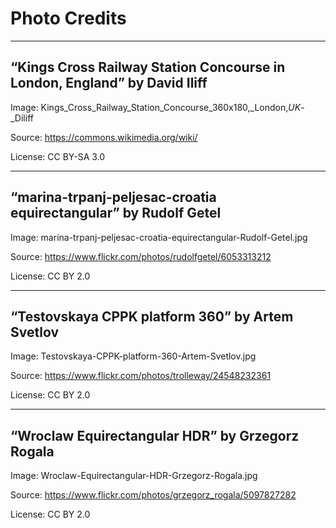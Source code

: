 # Photo Credits

---
## “Kings Cross Railway Station Concourse in London, England” by David Iliff

Image: Kings_Cross_Railway_Station_Concourse_360x180,_London,_UK_-_Diliff

Source: https://commons.wikimedia.org/wiki/

License: CC BY-SA 3.0


---
## “marina-trpanj-peljesac-croatia equirectangular” by Rudolf Getel

Image: marina-trpanj-peljesac-croatia-equirectangular-Rudolf-Getel.jpg

Source: https://www.flickr.com/photos/rudolfgetel/6053313212

License: CC BY 2.0


---
## “Testovskaya CPPK platform 360” by Artem Svetlov

Image: Testovskaya-CPPK-platform-360-Artem-Svetlov.jpg

Source: https://www.flickr.com/photos/trolleway/24548232361

License: CC BY 2.0

---
## “Wroclaw Equirectangular HDR” by Grzegorz Rogala

Image: Wroclaw-Equirectangular-HDR-Grzegorz-Rogala.jpg

Source: https://www.flickr.com/photos/grzegorz_rogala/5097827282

License: CC BY 2.0
